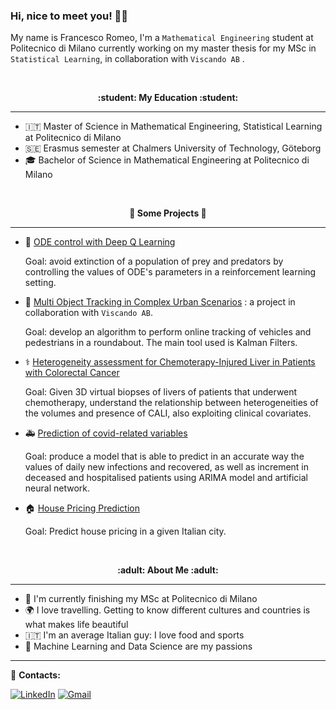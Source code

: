 <!--
**fraromeo/fraromeo** is a ✨ _special_ ✨ repository because its `README.md` (this file) appears on your GitHub profile.

Here are some ideas to get you started:

- 🔭 I’m currently working on ...
- 🌱 I’m currently learning ...
- 👯 I’m looking to collaborate on ...
- 🤔 I’m looking for help with ...
- 💬 Ask me about ...
- 📫 How to reach me: ...
- 😄 Pronouns: ...
- ⚡ Fun fact: ...
-->
### Hi, nice to meet you! 👋😄

My name is Francesco Romeo, I'm a `Mathematical Engineering` student at Politecnico di Milano currently working on my master thesis for my MSc in `Statistical Learning`, in collaboration with `Viscando AB` . 


<br />
<p align="center" style="font-weight:bold"> :student: <b> My Education </b> :student: <p>

---
- 🇮🇹 Master of Science in Mathematical Engineering, Statistical Learning at Politecnico di Milano
- 🇸🇪 Erasmus semester at Chalmers University of Technology, Göteborg
- 🎓 Bachelor of Science in Mathematical Engineering at Politecnico di Milano
  
<br />
<p align="center" style="font-weight:bold"> 🔨 <b> Some Projects </b> 🔨 <p>

---
- 🧠 [ODE control with Deep Q Learning](https://github.com/fraromeo/ODE_control_with_deepQlearning)
  
  Goal: avoid extinction of a population of prey and predators by controlling the values of ODE's parameters in a reinforcement learning setting. 

- 🚗 [Multi Object Tracking in Complex Urban Scenarios](https://github.com/fraromeo/Multi-Object-Tracking-in-Complex-Urban-Scenarios) : a project in collaboration with `Viscando AB`. 
  
  Goal: develop an algorithm to perform online tracking of vehicles and pedestrians in a roundabout. The main tool used is Kalman Filters. 
- ⚕️ [Heterogeneity assessment for Chemoterapy-Injured Liver in Patients with Colorectal Cancer](https://github.com/fraromeo/Chemotherapy-Associated-Liver-Injury)
  
  Goal: Given 3D virtual biopses of livers of patients that underwent chemotherapy, understand the relationship between heterogeneities of the volumes and presence of CALI, also exploiting clinical covariates.
 
- 🚑 [Prediction of covid-related variables](https://github.com/fraromeo/ODE_control_with_deepQlearning)
  
  Goal: produce a model that is able to predict in an accurate way the values of daily new infections and recovered, as well as increment in deceased and hospitalised patients using ARIMA model and artificial neural network. 
  
- 🏠 [House Pricing Prediction](https://github.com/fraromeo/Real_Estate)
  
   Goal: Predict house pricing in a given Italian city. 


<br />
<p align="center" style="font-weight:bold"> :adult: <b> About Me </b> :adult: <p>

---
 - 🌱 I'm currently finishing my MSc at Politecnico di Milano
 - 🌍 I love travelling. Getting to know different cultures and countries is what makes life beautiful 
 - 🇮🇹 I'm an average Italian guy: I love food and sports
 - 💭 Machine Learning and Data Science are my passions

 

---


:loudspeaker: **Contacts:**
  
  
[![LinkedIn](https://img.shields.io/badge/-LinkedIn-blue?style=flat&logo=Linkedin&logoColor=white)](https://www.linkedin.com/in/francesco-romeo-368075187/)
[![Gmail](https://img.shields.io/badge/Gmail-D14836?style=for-the-badge&logo=gmail&logoColor=white)](mailto:francesco.romeo1703@gmail.com)  
